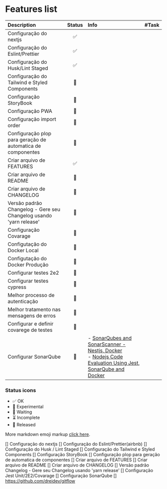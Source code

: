 # Features list

| Description                                                        | Status              | Info | #Task        |
|:-------------------------------------------------------------------|:--------------------|:-----| :----------- |
 | Configuração do nextjs                                             | <center>✅</center> |||
 | Configuração do Eslint/Prettier                                    | <center>✅</center> |||
 | Configuração do Husk/Lint Staged                                   | <center>✅</center> |||
 | Configuração do Tailwind e Styled Components                       | <center>🔲</center> |||
 | Configuração StoryBook                                             | <center>🔲</center> |||
 | Configuração PWA                                                   | <center>🔲</center> |||
 | Configuração import order                                          | <center>🔲</center> |||
 | Configuração plop para geração de automatica de componentes        | <center>🔲</center> |||
 | Criar arquivo de FEATURES                                          | <center>✅</center> |||
 | Criar arquivo de README                                            | <center>🔲</center> |||
 | Criar arquivo de CHANGELOG                                         | <center>🔲</center> |||
 | Versão padrão Changelog - Gere seu Changelog usando 'yarn release' | <center>🔲</center> |||
 | Configuração Covarage                                              | <center>🔲</center> |||
 | Configutação do Docker Local                                       | <center>🔲</center> |||
 | Configutação do Docker Produção                                    | <center>🔲</center> |||
 | Configurar testes 2e2                                              | <center>🔲</center> |||
 | Configurar testes cypress                                          | <center>🔲</center> |||
| Melhor processo de autenticação                                    | <center>🔲</center> |||
| Melhor tratamento nas mensagens de erros                           | <center>🔲</center> |||
| Configurar e definir covarege de testes                            | <center>🔲</center> |||
| Configurar SonarQube                                               | <center>🔲</center> |- [SonarQubes and SonarScanner - Nestjs, Docker](https://gist.github.com/tsabunkar/68bde97f226f8a1640b3ce66c4cf6f73) <br/> - [Nodejs Code Evaluation Using Jest, SonarQube and Docker](https://medium.com/swlh/nodejs-code-evaluation-using-jest-sonarqube-and-docker-f6b41b2c319d) ||

### Status icons
- ✅ OK
- 🔬 Experimental
- 🔲 Waiting
- ⏳ Incomplete
- 🚀 Released

More markdown emoji markup [click here](https://gist.github.com/rxaviers/7360908).


[] Configuração do nextjs
[] Configuração do Eslint/Prettier(airbnb)
[] Configuração do Husk / Lint Staged
[] Configuração do Tailwind e Styled Components
[] Configuração StoryBook
[] Configuração plop para geração de automatica de componentes
[] Criar arquivo de FEATURES
[] Criar arquivo de README
[] Criar arquivo de CHANGELOG
[] Versão padrão Changelog - Gere seu Changelog usando 'yarn release'
[] Configuração Jest Unit/2E2/Covarage
[] Configuração SonarQube
[] https://github.com/dreidev/gitflow
